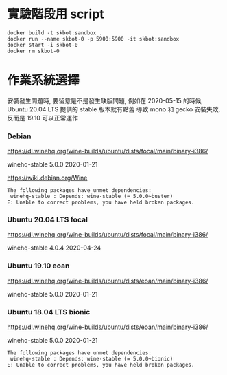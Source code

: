 # 實驗階段用 script

```
docker build -t skbot:sandbox .
docker run --name skbot-0 -p 5900:5900 -it skbot:sandbox
docker start -i skbot-0
docker rm skbot-0
```

# 作業系統選擇

安裝發生問題時, 要留意是不是發生缺版問題,
例如在 2020-05-15 的時候, Ubuntu 20.04 LTS 提供的 stable 版本就有點舊
導致 mono 和 gecko 安裝失敗, 反而是 19.10 可以正常運作

### Debian

https://dl.winehq.org/wine-builds/ubuntu/dists/focal/main/binary-i386/

winehq-stable 5.0.0 2020-01-21

https://wiki.debian.org/Wine

```
The following packages have unmet dependencies:
 winehq-stable : Depends: wine-stable (= 5.0.0~buster)
E: Unable to correct problems, you have held broken packages.
```

### Ubuntu 20.04 LTS focal

https://dl.winehq.org/wine-builds/ubuntu/dists/focal/main/binary-i386/

winehq-stable 4.0.4 2020-04-24

### Ubuntu 19.10 eoan

https://dl.winehq.org/wine-builds/ubuntu/dists/eoan/main/binary-i386/

winehq-stable 5.0.0 2020-01-21

### Ubuntu 18.04 LTS bionic

https://dl.winehq.org/wine-builds/ubuntu/dists/eoan/main/binary-i386/

winehq-stable 5.0.0 2020-01-21

```
The following packages have unmet dependencies:
 winehq-stable : Depends: wine-stable (= 5.0.0~bionic)
E: Unable to correct problems, you have held broken packages.
```
